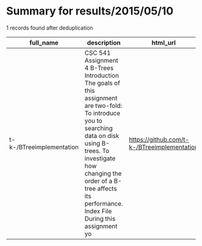 
# Summary for results/2015/05/10
    
1 records found after deduplication

| full_name | description | html_url | matched_list | matched_count | pushed_at | size | stargazers_count | language | forks_count | vul_ids |
|--------------------------|------------------------------------------------------------------------------------------------------------------------------------------------------------------------------------------------------------------------------------------------------------------|---------------------------------------------|---------------------------|-----------------|---------------------------|--------|--------------------|------------|---------------|-----------|
| t-k-/BTreeimplementation | CSC 541 Assignment 4 B-Trees Introduction The goals of this assignment are two-fold: To introduce you to searching data on disk using B-trees. To investigate how changing the order of a B-tree affects its performance. Index File During this assignment yo | https://github.com/t-k-/BTreeimplementation | ['remote code execution'] | 1 | 2015-05-10 02:59:56+00:00 | 136 | 4 | C | 4 | [] |

